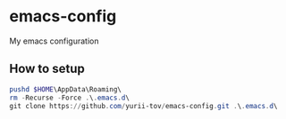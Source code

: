 # emacs-config
My emacs configuration
## How to setup
``` powershell
pushd $HOME\AppData\Roaming\
rm -Recurse -Force .\.emacs.d\
git clone https://github.com/yurii-tov/emacs-config.git .\.emacs.d\
```
